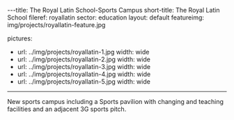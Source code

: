 ---title: The Royal Latin School-Sports Campus
short-title: The Royal Latin School
fileref: royallatin
sector: education
layout: default
featureimg: img/projects/royallatin-feature.jpg

pictures:
  - url: ../img/projects/royallatin-1.jpg
    width: wide
  - url: ../img/projects/royallatin-2.jpg
    width: wide
  - url: ../img/projects/royallatin-3.jpg
    width: wide
  - url: ../img/projects/royallatin-4.jpg
    width: wide
  - url: ../img/projects/royallatin-5.jpg
    width: wide


---

New sports campus including a Sports pavilion with changing and teaching facilities and an adjacent 3G sports pitch.


